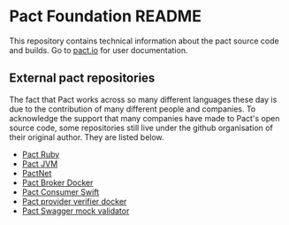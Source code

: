 # Pact Foundation README

This repository contains technical information about the pact source code and builds. Go to [pact.io][pactio] for user documentation.

## External pact repositories

The fact that Pact works across so many different languages these day is due to the contribution of many different people and companies. To acknowledge the support that many companies have made to Pact's open source code, some repositories still live under the github organisation of their original author. They are listed below.

* [Pact Ruby](https://github.com/realestate-com-au/pact)
* [Pact JVM](https://github.com/DiUS/pact-jvm)
* [PactNet](https://github.com/SEEK-Jobs/pact-net)
* [Pact Broker Docker](https://github.com/DiUS/pact_broker-docker)
* [Pact Consumer Swift](https://github.com/DiUS/pact-consumer-swift)
* [Pact provider verifier docker](https://github.com/DiUS/pact-provider-verifier-docker)
* [Pact Swagger mock validator](https://bitbucket.org/atlassian/swagger-mock-validator)

[pactio]: http://pact.io

